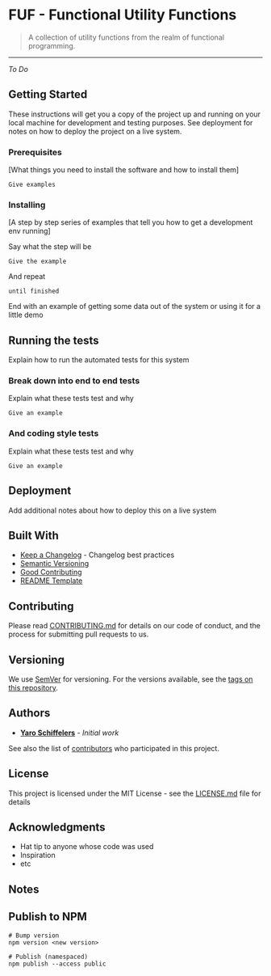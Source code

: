# FUF - Functional Utility Functions

> A collection of utility functions from the realm of functional programming. 

-----

*To Do* 

## Getting Started

These instructions will get you a copy of the project up and running on your local machine for development and testing purposes. See deployment for notes on how to deploy the project on a live system.

### Prerequisites

[What things you need to install the software and how to install them]

```
Give examples
```

### Installing

[A step by step series of examples that tell you how to get a development env running]

Say what the step will be

```
Give the example
```

And repeat

```
until finished
```

End with an example of getting some data out of the system or using it for a little demo

## Running the tests

Explain how to run the automated tests for this system

### Break down into end to end tests

Explain what these tests test and why

```
Give an example
```

### And coding style tests

Explain what these tests test and why

```
Give an example
```

## Deployment

Add additional notes about how to deploy this on a live system

## Built With

* [Keep a Changelog](http://keepachangelog.com/en/1.0.0/) - Changelog best practices 
* [Semantic Versioning](http://semver.org/spec/v2.0.0.html)
* [Good Contributing](https://gist.github.com/PurpleBooth/b24679402957c63ec426)
* [README Template](https://gist.github.com/PurpleBooth/109311bb0361f32d87a2)

## Contributing

Please read [CONTRIBUTING.md](CONTRIBUTING.md) for details on our code of conduct, and the process for submitting pull requests to us.

## Versioning

We use [SemVer](http://semver.org/) for versioning. For the versions available, see the [tags on this repository](https://github.com/yaroschiffelers/Git-boilerplate/tags). 

## Authors

* [**Yaro Schiffelers**](https://github.com/yaroschiffelers) - *Initial work* 

See also the list of [contributors](https://github.com/yaroschiffelers/Git-boilerplate/contributors) who participated in this project.

## License

This project is licensed under the MIT License - see the [LICENSE.md](LICENSE.md) file for details

## Acknowledgments

* Hat tip to anyone whose code was used
* Inspiration
* etc

## Notes 

## Publish to NPM 

```
# Bump version
npm version <new version>

# Publish (namespaced)
npm publish --access public
